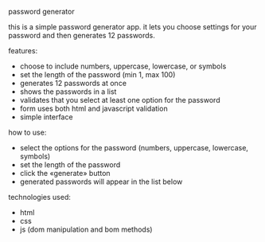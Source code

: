 password generator

this is a simple password generator app. it lets you choose settings for your password and then generates 12 passwords.

features:
- choose to include numbers, uppercase, lowercase, or symbols
- set the length of the password (min 1, max 100)
- generates 12 passwords at once
- shows the passwords in a list
- validates that you select at least one option for the password
- form uses both html and javascript validation
- simple interface

how to use:
- select the options for the password (numbers, uppercase, lowercase, symbols)
- set the length of the password
- click the «generate» button
- generated passwords will appear in the list below

technologies used:
- html
- css
- js (dom manipulation and bom methods)